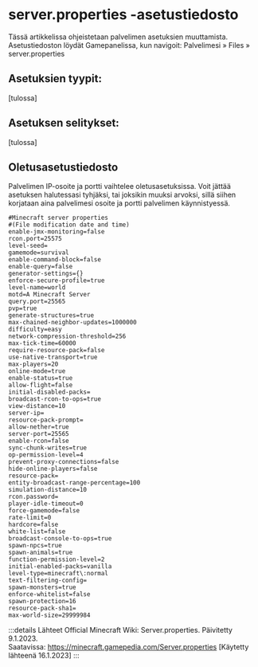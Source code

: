 # server.properties -asetustiedosto
Tässä artikkelissa ohjeistetaan palvelimen asetuksien muuttamista. Asetustiedoston löydät Gamepanelissa, kun navigoit: Palvelimesi » Files » server.properties

## Asetuksien tyypit:​
[tulossa]

## Asetuksen selitykset:​
[tulossa]

## Oletusasetustiedosto​
Palvelimen IP-osoite ja portti vaihtelee oletusasetuksissa. Voit jättää asetuksen halutessasi tyhjäksi, tai joksikin muuksi arvoksi, sillä siihen korjataan aina palvelimesi osoite ja portti palvelimen käynnistyessä.

```proerties
#Minecraft server properties
#(File modification date and time)
enable-jmx-monitoring=false
rcon.port=25575
level-seed=
gamemode=survival
enable-command-block=false
enable-query=false
generator-settings={}
enforce-secure-profile=true
level-name=world
motd=A Minecraft Server
query.port=25565
pvp=true
generate-structures=true
max-chained-neighbor-updates=1000000
difficulty=easy
network-compression-threshold=256
max-tick-time=60000
require-resource-pack=false
use-native-transport=true
max-players=20
online-mode=true
enable-status=true
allow-flight=false
initial-disabled-packs=
broadcast-rcon-to-ops=true
view-distance=10
server-ip=
resource-pack-prompt=
allow-nether=true
server-port=25565
enable-rcon=false
sync-chunk-writes=true
op-permission-level=4
prevent-proxy-connections=false
hide-online-players=false
resource-pack=
entity-broadcast-range-percentage=100
simulation-distance=10
rcon.password=
player-idle-timeout=0
force-gamemode=false
rate-limit=0
hardcore=false
white-list=false
broadcast-console-to-ops=true
spawn-npcs=true
spawn-animals=true
function-permission-level=2
initial-enabled-packs=vanilla
level-type=minecraft\:normal
text-filtering-config=
spawn-monsters=true
enforce-whitelist=false
spawn-protection=16
resource-pack-sha1=
max-world-size=29999984
```

:::details Lähteet
Official Minecraft Wiki: Server.properties. Päivitetty 9.1.2023.<br>
Saatavissa: https://minecraft.gamepedia.com/Server.properties [Käytetty lähteenä 16.1.2023]
:::